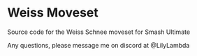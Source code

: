 # Weiss Moveset
Source code for the Weiss Schnee moveset for Smash Ultimate

Any questions, please message me on discord at @LilyLambda
